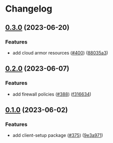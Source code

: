 # Changelog

## [0.3.0](https://github.com/GoogleCloudPlatform/pubsec-declarative-toolkit/compare/solutions/client-setup/0.2.0...solutions/client-setup/0.3.0) (2023-06-20)


### Features

* add cloud armor resources ([#400](https://github.com/GoogleCloudPlatform/pubsec-declarative-toolkit/issues/400)) ([88035a3](https://github.com/GoogleCloudPlatform/pubsec-declarative-toolkit/commit/88035a3091e2baebd1fbb358ced61684e1584027))

## [0.2.0](https://github.com/GoogleCloudPlatform/pubsec-declarative-toolkit/compare/solutions/client-setup/0.1.0...solutions/client-setup/0.2.0) (2023-06-07)


### Features

* add firewall policies ([#388](https://github.com/GoogleCloudPlatform/pubsec-declarative-toolkit/issues/388)) ([f316634](https://github.com/GoogleCloudPlatform/pubsec-declarative-toolkit/commit/f316634df164a0711fd647fdc2a47aa22652a7dd))

## [0.1.0](https://github.com/GoogleCloudPlatform/pubsec-declarative-toolkit/compare/solutions/client-setup-v0.0.1...solutions/client-setup/0.1.0) (2023-06-02)


### Features

* add client-setup package ([#375](https://github.com/GoogleCloudPlatform/pubsec-declarative-toolkit/issues/375)) ([9e3a971](https://github.com/GoogleCloudPlatform/pubsec-declarative-toolkit/commit/9e3a971e84d27365a05bbe57422a491554019855))
